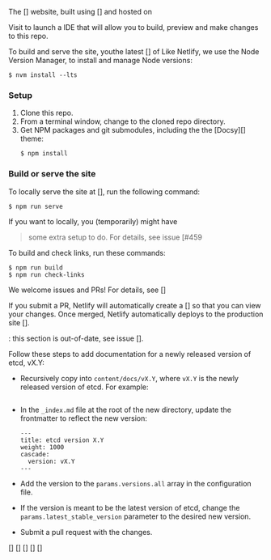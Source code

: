 

The [] website, built using [] and hosted on


Visit  to launch a  IDE that will allow you to build, preview and make changes to this repo.


To build and serve the site, youthe latest [] of 
Like Netlify, we use  the Node Version Manager, to install and
manage Node versions:

```console
$ nvm install --lts
```

### Setup

 1. Clone this repo.
 2. From a terminal window, change to the cloned repo directory.
 3. Get NPM packages and git submodules, including the the [Docsy][] theme:
    ```console
    $ npm install
    ```

### Build or serve the site

To locally serve the site at [], run the following command:

```console
$ npm run serve
```

 If you want to  locally, you (temporarily) might have
> some extra setup to do. For details, see issue
> [#459

To build and check links, run these commands:

```console
$ npm run build
$ npm run check-links
```



We welcome issues and PRs! For details, see []

If you submit a PR, Netlify will automatically create a [] so
that you can view your changes. Once merged, Netlify automatically deploys to
the production site [].


: this section is out-of-date, see issue [].

Follow these steps to add documentation for a newly released version of etcd, vX.Y:

* Recursively copy  into
  `content/docs/vX.Y`, where `vX.Y` is the newly released version of etcd. For example:

    ```bash
    ```

* In the `_index.md` file at the root of the new directory, update the frontmatter
  to reflect the new version:
  ```
  ---
  title: etcd version X.Y
  weight: 1000
  cascade:
    version: vX.Y
  ---
  ```
* Add the version to the `params.versions.all` array in the
   configuration file.
* If the version is meant to be the latest version of etcd, change the
  `params.latest_stable_version` parameter to the desired new version.
* Submit a pull request with the changes.

[]
[]
[]
[]
[]
